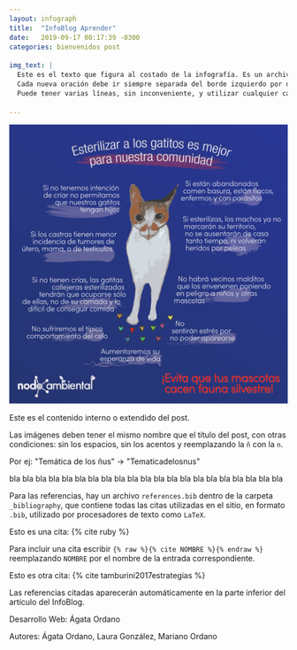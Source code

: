 ```yaml
---
layout: infograph
title:  "InfoBlog Aprender"
date:   2019-09-17 00:17:39 -0300
categories: bienvenidos post

img_text: |
  Este es el texto que figura al costado de la infografía. Es un archivo en la carpeta _posts.
  Cada nueva oración debe ir siempre separada del borde izquierdo por dos espacios en blanco, como aquí. O se rompe todo.
  Puede tener varias líneas, sin inconveniente, y utilizar cualquier caracter :;'"@

---
```


![sari](/assets/images/infograph/Relacionesconanimalesdomesticos.png)

<!--section-->

Este es el contenido interno o extendido del post.

Las imágenes deben tener el mismo nombre que el título del post, con otras condiciones: sin los espacios, sin los acentos y reemplazando la `ñ` con la `n`.

Por ej: "Temática de los ñus" -> "Tematicadelosnus"

bla bla bla
bla bla bla
bla bla bla
bla bla bla
bla bla bla
bla bla bla
bla bla bla

Para las referencias, hay un archivo `references.bib` dentro de la carpeta `_bibliography`, que contiene todas las citas utilizadas en el sitio, en formato `.bib`, utilizado por procesadores de texto como `LaTeX`.

Esto es una cita: {% cite ruby %}

Para incluir una cita escribir `{% raw %}{% cite NOMBRE %}{% endraw %}` reemplazando `NOMBRE` por el nombre de la entrada correspondiente.

Esto es otra cita: {% cite tamburini2017estrategias %}


Las referencias citadas aparecerán automáticamente en la parte inferior del artículo del InfoBlog.


Desarrollo Web: Ágata Ordano


Autores: Ágata Ordano, Laura González, Mariano Ordano








